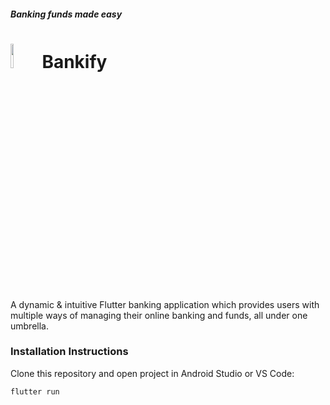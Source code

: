 
<h5>Banking funds made easy</h5>
<h1><img width="10%" height="10%" src="https://www.creativefabrica.com/wp-content/uploads/2020/02/12/Bank-Graphics-1-12.jpg">Bankify</h1>
<p>A dynamic & intuitive Flutter banking application which provides users with multiple ways of managing their online banking and funds, all under one umbrella.</p>

<h3>Installation Instructions</h3>
<p>Clone this repository and open project in Android Studio or VS Code:</p>
<pre><code>flutter run</code></pre>

